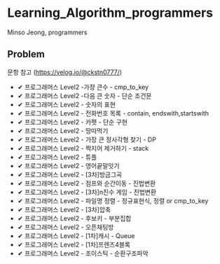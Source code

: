 # Learning_Algorithm_programmers
 Minso Jeong, programmers

## Problem
문항 참고 (https://velog.io/@ckstn0777/)
* ✔ 프로그래머스 Level2 -가장 큰수 - cmp_to_key
* ✔ 프로그래머스 Level2 -다음 큰 숫자 - 단순 조건문
* ✔ 프로그래머스 Level2 - 숫자의 표현
* ✔ 프로그래머스 Level2 - 전화번호 목록 - contain, endswith,startswith
* ✔ 프로그래머스 Level2 - 카펫 - 단순 구현
* ✔ 프로그래머스 Level2 - 땅따먹기
* ✔ 프로그래머스 Level2 - 가장 큰 정사각형 찾기 - DP
* ✔ 프로그래머스 Level2 - 짝지어 제거하기 - stack
* ✔ 프로그래머스 Level2 - 튜플
* ✔ 프로그래머스 Level2 - 영어끝말잇기
* ✔ 프로그래머스 Level2 - [3차]방금그곡
* ✔ 프로그래머스 Level2 - 점프와 순간이동 - 진법변환
* ✔ 프로그래머스 Level2 - [3차]n진수 게임 - 진법변환
* ✔ 프로그래머스 Level2 - 파일명 정렬 - 정규표현식, 정렬 or cmp_to_key
* ✔ 프로그래머스 Level2 - [3차]압축
* ✔ 프로그래머스 Level2 - 후보키 - 부분집합
* ✔ 프로그래머스 Level2 - 오픈채팅방
* ✔ 프로그래머스 Level2 - [1차]캐시    - Queue
* ✔ 프로그래머스 Level2 - [1차]프렌즈4블록
* ✔ 프로그래머스 Level2 - 조이스틱 - 순환구조파악